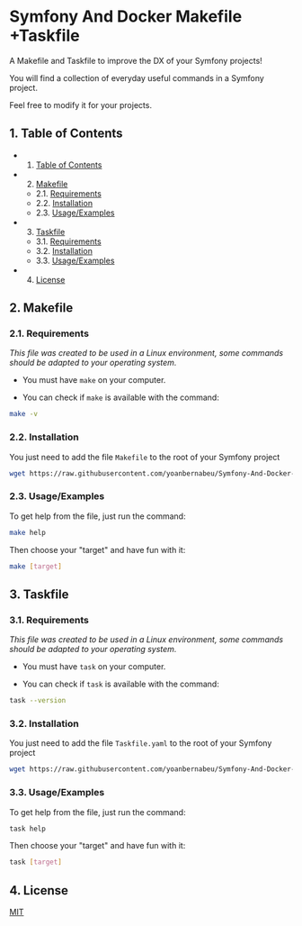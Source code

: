 # Symfony And Docker Makefile +Taskfile

A Makefile and Taskfile to improve the DX of your Symfony projects!

You will find a collection of everyday useful commands in a Symfony project.

Feel free to modify it for your projects.

##  1. <a name='TableofContents'></a>Table of Contents

<!-- vscode-markdown-toc -->
* 1. [Table of Contents](#TableofContents)
* 2. [Makefile](#Makefile)
	* 2.1. [Requirements](#Requirements)
	* 2.2. [Installation](#Installation)
	* 2.3. [Usage/Examples](#UsageExamples)
* 3. [Taskfile](#Taskfile)
	* 3.1. [Requirements](#Requirements-1)
	* 3.2. [Installation](#Installation-1)
	* 3.3. [Usage/Examples](#UsageExamples-1)
* 4. [License](#License)

<!-- vscode-markdown-toc-config
	numbering=true
	autoSave=true
	/vscode-markdown-toc-config -->
<!-- /vscode-markdown-toc -->

##  2. <a name='Makefile'></a>Makefile

###  2.1. <a name='Requirements'></a>Requirements

*This file was created to be used in a Linux environment, some commands should be adapted to your operating system.*


* You must have `make` on your computer.

* You can check if `make` is available with the command:

```bash
make -v
```

###  2.2. <a name='Installation'></a>Installation

You just need to add the file `Makefile` to the root of your Symfony project

```bash
wget https://raw.githubusercontent.com/yoanbernabeu/Symfony-And-Docker-Makefile/main/Makefile
```

###  2.3. <a name='UsageExamples'></a>Usage/Examples

To get help from the file, just run the command:

```bash
make help
```

Then choose your "target" and have fun with it:

```bash
make [target]
```

##  3. <a name='Taskfile'></a>Taskfile

###  3.1. <a name='Requirements-1'></a>Requirements

*This file was created to be used in a Linux environment, some commands should be adapted to your operating system.*

* You must have `task` on your computer.

* You can check if `task` is available with the command:

```bash
task --version
```

###  3.2. <a name='Installation-1'></a>Installation

You just need to add the file `Taskfile.yaml` to the root of your Symfony project

```bash
wget https://raw.githubusercontent.com/yoanbernabeu/Symfony-And-Docker-Makefile/main/Taskfile.yaml
```

###  3.3. <a name='UsageExamples-1'></a>Usage/Examples

To get help from the file, just run the command:

```bash
task help
```

Then choose your "target" and have fun with it:

```bash
task [target]
```

##  4. <a name='License'></a>License

[MIT](LICENSE)